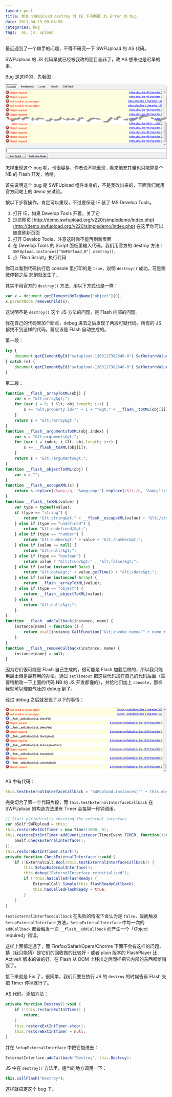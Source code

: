 ```yaml
---
layout: post
title: 修复 SWFUpload destroy 时 IE 下不断报 JS Error 的 bug
date: 2011-04-19 09:04:58
categories: bug
tags:  as, js, upload
---
```


最近遇到了一个棘手的问题，不得不研究一下 SWFUpload 的 AS 代码。

SWFUpload 的 JS 代码早就已经被我改的面目全非了，改 AS 想来也是迟早的事...

Bug 是这样的，先看图：

![](/images/posts/swfupload_destroy_recursive_error.png)

怎样重现这个 bug 呢，也很容易，作者说不能重现...看来他充其量也只能算是个 NB 的 Flash 开发，哈哈。

首先说明这个 bug 是 SWFUpload 组件本身的，不是我改出来的，下面我们就用官方网站上的 demo 来试验。

按以下步骤操作，肯定可以重现，不过要保证 IE 装了 MS Develop Tools。

1. 打开 IE，如果 Develop Tools 开着，关了它
2. 浏览网页 [http://demo.swfupload.org/v220/simpledemo/index.php](http://demo.swfupload.org/v220/simpledemo/index.php) 在这里你可以随意刷新页面
3. 打开 Develop Tools，注意这时你不能再刷新页面
4. 在 Develop Tools 的 Script 面板里输入代码，我们用官方的 destroy 方法：`SWFUpload.instances["SWFUPload_0"].destroy();`
5. 点「Run Script」执行代码

你可以看到代码执行后 console 里打印的是 `true`，说明 `destroy()` 成功。可是稍微停顿之后 悲剧就发生了...

其实不用官方的 `destroy()` 方法，用以下方式也是一样：

```js
var x = document.getElementsByTagName("object")[0];
x.parentNode.removeChild(x);
```

这说明不是 `destroy()` 这个 JS 方法的问题，是 Flash 内部的问题。

我在自己的代码里加个断点，debug 进去之后发现了两段可疑代码，所有的 JS 都找不到这样的代码，猜应该是 Flash 自动生成的。

第一段：

```js
try {
    document.getElementById("swfupload-1303117382646-0").SetReturnValue(__flash__toXML(SWFUpload.instances["swfupload-1303117382646-0"].testExternalInterface()));
} catch (e) {
    document.getElementById("swfupload-1303117382646-0").SetReturnValue("&lt;undefined/&gt;");
}
```

第二段：

```js
function __flash__arrayToXML(obj) {
    var s = "&lt;array&gt;";
    for (var i = 0; i &lt; obj.length; i++) {
        s += "&lt;property id="" + i + ""&gt;" + __flash__toXML(obj[i]) + "&lt;/property&gt;";
    }
    return s + "&lt;/array&gt;";
}
function __flash__argumentsToXML(obj,index) {
    var s = "&lt;arguments&gt;";
    for (var i = index; i &lt; obj.length; i++) {
        s += __flash__toXML(obj[i]);
    }
    return s + "&lt;/arguments&gt;";
}
function __flash__objectToXML(obj) {
    var s = "";
}
function __flash__escapeXML(s) {
    return s.replace(/&amp;/g, "&amp;amp;").replace(/&lt;/g, "&amp;lt;").replace(/&gt;/g, "&amp;gt;").replace(/"/g, "&amp;quot;").replace(/'/g, "&amp;apos;");
}
function __flash__toXML(value) {
    var type = typeof(value);
    if (type == "string") {
        return "&lt;string&gt;" + __flash__escapeXML(value) + "&lt;/string&gt;";
    } else if (type == "undefined") {
        return "&lt;undefined/&gt;";
    } else if (type == "number") {
        return "&lt;number&gt;" + value + "&lt;/number&gt;";
    } else if (value == null) {
        return "&lt;null/&gt;";
    } else if (type == "boolean") {
        return value ? "&lt;true/&gt;" : "&lt;false/&gt;";
    } else if (value instanceof Date) {
        return "&lt;date&gt;" + value.getTime() + "&lt;/date&gt;";
    } else if (value instanceof Array) {
        return __flash__arrayToXML(value);
    } else if (type == "object") {
        return __flash__objectToXML(value);
    } else {
        return "&lt;null/&gt;";
    }
}
function __flash__addCallback(instance, name) {
    instance[name] = function () {
        return eval(instance.CallFunction("&lt;invoke name="" + name + "" returntype="javascript"&gt;" + __flash__argumentsToXML(arguments, 0) + "&lt;/invoke&gt;"));
    }
}
function __flash__removeCallback(instance, name) {
    instance[name] = null;
}
```

因为它们很可能是 Flash 自己生成的，很可能是 Flash 加载后做的，所以我只能用最土但是最有用的办法，通过 `setTimeout` 把这些代码加在自己的代码后面（需要稍稍改一下上面的代码 NB 的 JS 开发都懂的），并给他们加上 `console`，那样我就可以理直气壮的 debug 到了。

经过 debug 之后就发现了以下的事情：

![](/images/posts/swfupload_destroy_bug_errors_in_debug_mode.png)

AS 中有代码：

```as
this.testExternalInterfaceCallback = "SWFUpload.instances["" + this.movieName + ""].testExternalInterface";
```

完美切合了第一个代码片段，而 `this.testExternalInterfaceCallback` 在 SWFUpload 的构造方法里有 Timer 会每隔一秒钟调用。

```as
// Start periodically checking the external interface
var oSelf:SWFUpload = this;
this.restoreExtIntTimer = new Timer(1000, 0);
this.restoreExtIntTimer.addEventListener(TimerEvent.TIMER, function():void {
    oSelf.CheckExternalInterface();
});
this.restoreExtIntTimer.start();
private function CheckExternalInterface():void {
    if (!ExternalCall.Bool(this.testExternalInterfaceCallback)) {
        this.SetupExternalInterface();
        this.debug("ExternalInterface reinitialized");
        if (!this.hasCalledFlashReady) {
            ExternalCall.Simple(this.flashReadyCallback);
            this.hasCalledFlashReady = true;
        }
    }
}
```

`testExternalInterfaceCallback` 在失败的情况下会认为是 `false`，故而触发 `SetupExternalInterface` 方法，`SetupExternalInterface` 中每一次的 `addCallback` 都会触发一次 `__flash__addCallback` 而产生一个「Object required」错误。

这样上面都走通了，而 Firefox/Safari/Opera/Chorme 下面不会有这样的问题，猜（我只能猜）是它们的回收做的比较好 - 或者 pluin 版本的 FlashPlayer 比 ActiveX 版本的做的好，在 Flash 从 DOM 上移出之后同样把它内部的东西都给销毁了。

接下来就是 Fix 了，很简单，我们只要在执行 JS 的 `destroy` 的时候告诉 Flash 先把 Timer 停掉就行了。

AS 代码，添加方法：

```as
private function Destroy():void {
    if (!this.restoreExtIntTimer) {
        return;
    }
    this.restoreExtIntTimer.stop();
    this.restoreExtIntTimer = null;
}
```

并在 `SetupExternalInterface` 中把它加进去：

```as
ExternalInterface.addCallback("Destroy", this.Destroy);
```

JS 中在 `destroy()` 方法里，适当的地方调用一下：

```js
this.callFlash("Destroy");
```

这样就搞定这个 bug 了。